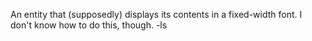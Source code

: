 An entity that (supposedly) displays its contents in a fixed-width font.  I don't know how to do this, though.  -ls